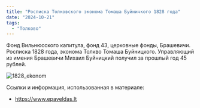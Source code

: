 ```yaml
---
title: "Росписка Толковского эконома Томаша Буйничкого 1828 года"
date: "2024-10-21"
tags:
  - "Толково"
---
```


Фонд Вильнюсского капитула, фонд 43, церковные фонды, Брашевичи.
Росписка 1828 года, эконома Толкво Томаша Буйницкого.
Управляющий из имения Брашевичи Михаил Буйницкий получил за прошлый год 45 рублей.

![1828_ekonom](https://github.com/user-attachments/assets/79ca5f29-315f-447c-a363-65515a07f28e)

Ссылки и информация, использованная в материале:
- https://www.epaveldas.lt

